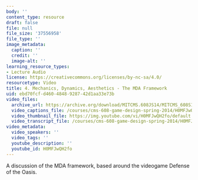 ```yaml
---
body: ''
content_type: resource
draft: false
file: null
file_size: '37556958'
file_type: ''
image_metadata:
  caption: ''
  credit: ''
  image-alt: ''
learning_resource_types:
- Lecture Audio
license: https://creativecommons.org/licenses/by-nc-sa/4.0/
resourcetype: Video
title: 4. Mechanics, Dynamics, Aesthetics - The MDA Framework
uid: ebd70fcf-d460-4848-9287-42d1aa33e73b
video_files:
  archive_url: https://archive.org/download/MITCMS.608JS14/MITCMS_608S14_ses04.mp3
  video_captions_file: /courses/cms-608-game-design-spring-2014/H0MFJwQH2fo_captions.webvtt
  video_thumbnail_file: https://img.youtube.com/vi/H0MFJwQH2fo/default.jpg
  video_transcript_file: /courses/cms-608-game-design-spring-2014/H0MFJwQH2fo_transcript.pdf
video_metadata:
  video_speakers: ''
  video_tags: ''
  youtube_description: ''
  youtube_id: H0MFJwQH2fo
---
```

A discussion of the MDA framework, based around the videogame Defense of the Oasis.